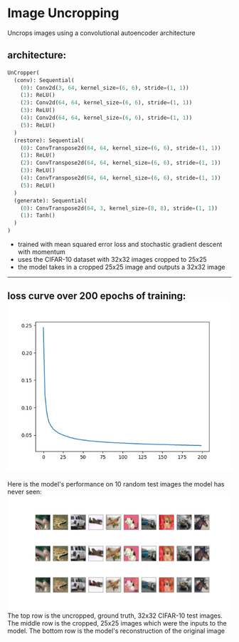 # Image Uncropping
Uncrops images using a convolutional autoencoder architecture  
## architecture:  
```python
UnCropper(
  (conv): Sequential(
    (0): Conv2d(3, 64, kernel_size=(6, 6), stride=(1, 1))
    (1): ReLU()
    (2): Conv2d(64, 64, kernel_size=(6, 6), stride=(1, 1))
    (3): ReLU()
    (4): Conv2d(64, 64, kernel_size=(6, 6), stride=(1, 1))
    (5): ReLU()
  )
  (restore): Sequential(
    (0): ConvTranspose2d(64, 64, kernel_size=(6, 6), stride=(1, 1))
    (1): ReLU()
    (2): ConvTranspose2d(64, 64, kernel_size=(6, 6), stride=(1, 1))
    (3): ReLU()
    (4): ConvTranspose2d(64, 64, kernel_size=(6, 6), stride=(1, 1))
    (5): ReLU()
  )
  (generate): Sequential(
    (0): ConvTranspose2d(64, 3, kernel_size=(8, 8), stride=(1, 1))
    (1): Tanh()
  )
)
```
* trained with mean squared error loss and stochastic gradient descent with momentum
* uses the CIFAR-10 dataset with 32x32 images cropped to 25x25
* the model takes in a cropped 25x25 image and outputs a 32x32 image  
---
loss curve over 200 epochs of training:  
![loss curve during training](https://raw.githubusercontent.com/quasarbright/MachineLearning/master/uncrop/figures/25x25%20uncrop%20tanh%20mse%20losses.png)  
---
Here is the model's performance on 10 random test images the model has never seen:  
![validation examples](https://raw.githubusercontent.com/quasarbright/MachineLearning/master/uncrop/figures/25x25%20uncrop%20tanh%20mse%20guesses.png)  
The top row is the uncropped, ground truth, 32x32 CIFAR-10 test images. The middle row is the cropped, 25x25 images which were the inputs to the model. The bottom row is the model's reconstruction of the original image